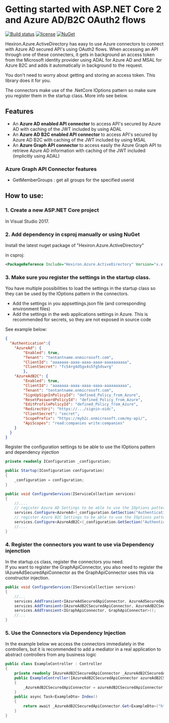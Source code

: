 # Getting started with ASP.NET Core 2 and Azure AD/B2C OAuth2 flows

[![Build status](https://ci.appveyor.com/api/projects/status/snx0tdnj8930gsr9/branch/master?svg=true)](https://ci.appveyor.com/project/mkeymolen/Hexiron.Azure.ActiveDirectory/branch/master)  [![license](https://img.shields.io/github/license/hexiron/Hexiron.Azure.ActiveDirectory.svg?maxAge=2592000)](https://github.com/hexiron/Hexiron.Azure.ActiveDirectory/blob/master/LICENSE)  [![NuGet](https://img.shields.io/nuget/v/Hexiron.Azure.ActiveDirectory.svg?maxAge=86400)](https://www.nuget.org/packages/Hexiron.Azure.ActiveDirectory/)


Hexiron.Azure.ActiveDirectory has easy to use Azure connectors to connect with Azure AD secured API's using OAuth2 flows.
When accessing an API through one of these connecters, it gets in background an access token from the Microsoft identity provider using ADAL for Azure AD and MSAL for Azure B2C and adds it automatically in background to the request.

You don't need to worry about getting and storing an access token. This library does it for you.

The connectors make use of the .NetCore IOptions pattern so make sure you register them in the startup class. More info see below.

## Features ##
- An **Azure AD enabled API connector** to access API's secured by Azure AD with caching of the JWT included by using ADAL  
- An **Azure AD B2C enabled API connector** to access API's secured by Azure AD B2C with caching of the JWT included by using MSAL  
- An **Azure Graph API connector** to access easily the Azure Graph API to retrieve Azure AD information with caching of the JWT included (implicitly using ADAL)  

### Azure Graph API Connector features 
- GetMemberGroups : get all groups for the specified userid

## How to use:
### 1. Create a new ASP.NET Core project ###
In Visual Studio 2017.
### 2. Add dependency in csproj manually or using NuGet ###
Install the latest nuget package of "Hexiron.Azure.ActiveDirectory"

in csproj:
```xml
<PackageReference Include="Hexiron.Azure.ActiveDirectory" Version="x.x.x" />
```

### 3. Make sure you register the settings in the startup class.

You have multiple possibilities to load the settings in the startup class so they can be used by the IOptions pattern in the connectors.  
- Add the settings in you appsettings.json file (and corresponding environment files)
- Add the settings in the web applications settings in Azure. This is recommended for secrets, so they are not exposed in source code

See example below:
```json
{
  "Authentication":{
	"AzureAd": {
		"Enabled": true,
		"Tenant": "tentantname.onmicrosoft.com",
		"ClientId": "aaaaaaa-aaaa-aaaa-aaaa-aaaaaaaaaa",
		"ClientSecret": "fc54rg4d5gx4s5fg5dswrg"
		},
	"AzureAdB2C": {
		"Enabled": true,
		"ClientId": "aaaaaaa-aaaa-aaaa-aaaa-aaaaaaaaaa",
		"Tenant": "tentantname.onmicrosoft.com",
		"SignUpSignInPolicyId": "defined_Policy_from_Azure",
		"ResetPasswordPolicyId": "defined_Policy_from_Azure",
		"EditProfilePolicyId": "defined_Policy_from_Azure",
		"RedirectUri": "https://.../signin-oidc",
		"ClientSecret": "secret",
		"ScopePrefix": "https://myb2c.onmicrosoft.com/my-api/",
		"ApiScopes": "read:companies write:companies" 
	}
  }
}
```
Register the configuration settings to be able to use the IOptions pattern and dependency injection

```csharp  
private readonly IConfiguration _configuration;

public Startup(IConfiguration configuration)
{
    _configuration = configuration;
}

public void ConfigureServices(IServiceCollection services)
{
    //....
    // register Azure AD Settings to be able to use the IOptions pattern via DI
    services.Configure<AzureAd>(_configuration.GetSection("Authentication:AzureAd"));
    // register Azure B2C Settings to be able to use the IOptions pattern via DI
    services.Configure<AzureAdB2C>(_configuration.GetSection("Authentication:AzureAdB2C"));
	//....
}
```

### 4. Register the connectors you want to use via Dependency injenction
In the startup.cs class, register the connectors you need.  
If you want to register the GraphApiConnector, you also need to register the IAzureAdSecuredApiConnector as the GraphApiConnector uses this via constructor injection.
  
```csharp  
public void ConfigureServices(IServiceCollection services)  
{  
    //... 
	services.AddTransient<IAzureAdSecuredApiConnector, AzureAdSecuredApiConnector>();
    services.AddTransient<IAzureAdB2CSecuredApiConnector, AzureAdB2CSecuredApiConnector>();
    services.AddTransient<IGraphApiConnector, GraphApiConnector>();
	//...  
}  
```

### 5. Use the Connectors via Dependency Injection
In the example below we access the connectors immediately in the controllers, but it is recommended to add a mediator in a real application to abstract controllers from any business logic

```csharp
public class ExampleController : Controller
{
	private readonly IAzureAdB2CSecuredApiConnector _AzureAdB2CSecuredApiConnector;
    public ExampleController(IAzureAdB2CSecuredApiConnector azureAdB2CSecuredApiConnector)
	{
	    _AzureAdB2CSecuredApiConnector = azureAdB2CSecuredApiConnector;
	}
	public async Task<ExampleDto> Index()
	{
	    return await _AzureAdB2CSecuredApiConnector.Get<ExampleDto>("http://localhost", "azureResourceId");
	}
}
```
